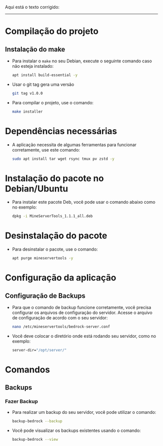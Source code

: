 Aqui está o texto corrigido:

---

# Compilação do projeto

## Instalação do make

- Para instalar o `make` no seu Debian, execute o seguinte comando caso não esteja instalado:

  ```bash
  apt install build-essential -y
  ```

- Usar o git tag gera uma versão

  ```bash
  git tag v1.0.0
  ```

- Para compilar o projeto, use o comando:

  ```bash
  make installer
  ```

# Dependências necessárias

- A aplicação necessita de algumas ferramentas para funcionar corretamente, use este comando:

  ```bash
  sudo apt install tar wget rsync tmux pv zstd -y
  ```

# Instalação do pacote no Debian/Ubuntu

- Para instalar este pacote Deb, você pode usar o comando abaixo como no exemplo:

  ```bash
  dpkg -i MineServerTools_1.1.1_all.deb
  ```

# Desinstalação do pacote

- Para desinstalar o pacote, use o comando:

  ```bash
  apt purge mineservertools -y
  ```

# Configuração da aplicação

## Configuração de Backups

- Para que o comando de backup funcione corretamente, você precisa configurar os arquivos de configuração do servidor. Acesse o arquivo de configuração de acordo com o seu servidor:

  ```bash
  nano /etc/mineservertools/bedrock-server.conf
  ```

- Você deve colocar o diretório onde está rodando seu servidor, como no exemplo:

  ```bash
  server-dir="/opt/server/"
  ```

# Comandos

## Backups

### Fazer Backup

- Para realizar um backup do seu servidor, você pode utilizar o comando:

  ```bash
  backup-bedrock --backup
  ```

- Você pode visualizar os backups existentes usando o comando:

  ```bash
  backup-bedrock --view
  ```